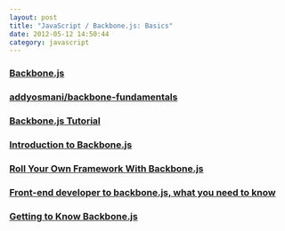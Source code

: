 ```yaml
---
layout: post
title: "JavaScript / Backbone.js: Basics"
date: 2012-05-12 14:50:44
category: javascript
---
```


### [Backbone.js](http://documentcloud.github.com/backbone/)

### [addyosmani/backbone-fundamentals](https://github.com/addyosmani/backbone-fundamentals)

### [Backbone.js Tutorial](https://peepcode.com/products/backbone-js)

### [Introduction to Backbone.js](http://www.joezimjs.com/javascript/introduction-to-backbone-js-part-1-models-video-tutorial/)

### [Roll Your Own Framework With Backbone.js](http://buildmobile.com/roll-your-own-framework-with-backbone-js/)

### [Front-end developer to backbone.js, what you need to know](http://backbonefu.com/2011/08/front-end-developer-to-backbone-js-what-you-need-to-know/)

### [Getting to Know Backbone.js](http://net.tutsplus.com/sessions/build-a-contacts-manager-using-backbone-js/)

